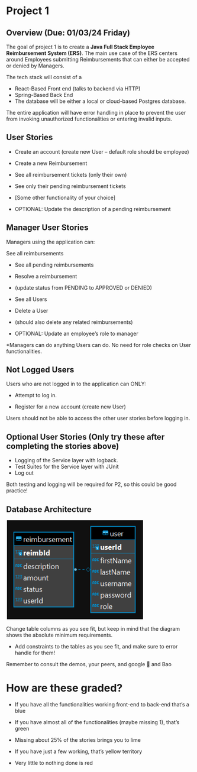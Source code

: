 # Project 1

## Overview (Due: 01/03/24 Friday)

The goal of project 1 is to create a **Java Full Stack Employee Reimbursement System (ERS)**. The main use case of the ERS centers around Employees submitting Reimbursements that can either be accepted or denied by Managers. 

The tech stack will consist of a 

- React-Based Front end (talks to backend via HTTP)
- Spring-Based Back End
- The database will be either a local or cloud-based Postgres database. 

The entire application will have error handling in place to prevent the user from invoking unauthorized functionalities or entering invalid inputs.

## User Stories

- Create an account (create new User – default role should be employee)

- Create a new Reimbursement

- See all reimbursement tickets (only their own)

-  See only their pending reimbursement tickets

- [Some other functionality of your choice]

- OPTIONAL: Update the description of a pending reimbursement


## Manager User Stories
Managers using the application can:

See all reimbursements

- See all pending reimbursements

- Resolve a reimbursement

- (update status from PENDING to APPROVED or DENIED)

- See all Users

- Delete a User

-  (should also delete any related reimbursements)

- OPTIONAL: Update an employee’s role to manager

*Managers can do anything Users can do. No need for role checks on User functionalities.

## Not Logged Users
Users who are not logged in to the application can ONLY:

- Attempt to log in.

- Register for a new account (create new User)

Users should not be able to access the other user stories before logging in.


## Optional User Stories (Only try these after completing the stories above)

- Logging of the Service layer with logback.
- Test Suites for the Service layer with JUnit
- Log out

Both testing and logging will be required for P2, so this could be good practice!


## Database Architecture

<img src="./week1/p1-db.png">

Change table columns as you see fit, but keep in mind that the diagram shows the absolute minimum requirements.

- Add constraints to the tables as you see fit, and make sure to error handle for them!

Remember to consult the demos, your peers, and google 🎉 and Bao

# How are these graded?

- If you have all the functionalities working front-end to back-end that’s a blue

- If you have almost all of the functionalities (maybe missing 1), that’s green

- Missing about 25% of the stories brings you to lime

- If you have just a few working, that’s yellow territory

- Very little to nothing done is red